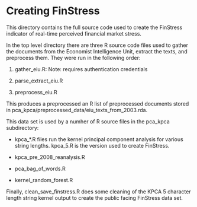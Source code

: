 # Creating FinStress

This directory contains the full source code used to create the FinStress indicator of real-time perceived financial market stress.

In the top level directory there are three R source code files used to gather the documents from the Economist Intelligence Unit, extract the texts, and preprocess them. They were run in the following order:

1. gather_eiu.R: Note: requires authentication credentials

2. parse_extract_eiu.R

3. preprocess_eiu.R

This produces a preprocessed an R list of preprocessed documents stored in pca_kpca/preprocessed_data/eiu_texts_from_2003.rda.

This data set is used by a numher of R source files in the pca_kpca subdirectory:

- kpca_*.R files run the kernel principal component analysis for various string lengths. kpca_5.R is the version used to create FinStress.

- kpca_pre_2008_reanalysis.R

- pca_bag_of_words.R

- kernel_random_forest.R

Finally, clean_save_finstress.R does some cleaning of the KPCA 5 character length string kernel output to create the public facing FinStress data set.

